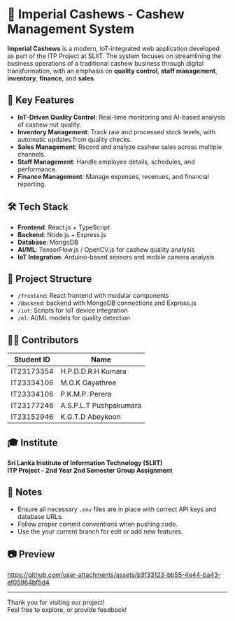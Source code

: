 # 🌰 Imperial Cashews - Cashew Management System

**Imperial Cashews** is a modern, IoT-integrated web application developed as part of the ITP Project at SLIIT. The system focuses on streamlining the business operations of a traditional cashew business through digital transformation, with an emphasis on **quality control**, **staff management**, **inventory**, **finance**, and **sales**.

## 🚀 Key Features

- **IoT-Driven Quality Control**: Real-time monitoring and AI-based analysis of cashew nut quality.
- **Inventory Management**: Track raw and processed stock levels, with automatic updates from quality checks.
- **Sales Management**: Record and analyze cashew sales across multiple channels.
- **Staff Management**: Handle employee details, schedules, and performance.
- **Finance Management**: Manage expenses, revenues, and financial reporting.

## 🛠️ Tech Stack

- **Frontend**: React.js + TypeScript
- **Backend**: Node.js + Express.js
- **Database**: MongoDB
- **AI/ML**: TensorFlow.js / OpenCV.js for cashew quality analysis
- **IoT Integration**: Arduino-based sensors and mobile camera analysis

## 📁 Project Structure

- `/frontend`: React frontend with modular components
- `/Backend`: backend with MongoDB connections and Express.js
- `/iot`: Scripts for IoT device integration
- `/ml`: AI/ML models for quality detection

## 👨‍💻 Contributors

| Student ID     | Name                         |
|----------------|------------------------------|
| IT23173354     | H.P.D.D.R.H Kumara           |
| IT23334106     | M.G.K Gayathree              |
| IT23334106     | P.K.M.P. Perera              |
| IT23177246     | A.S.P.L.T Pushpakumara       |
| IT23152946     | K.G.T.D Abeykoon             |

## 🎓 Institute

**Sri Lanka Institute of Information Technology (SLIIT)**  
**ITP Project - 2nd Year 2nd Semester Group Assignment**

## 📌 Notes

- Ensure all necessary `.env` files are in place with correct API keys and database URLs.
- Follow proper commit conventions when pushing code.
- Use the your current branch for edit or add new features.

## 📷 Preview


https://github.com/user-attachments/assets/b3f33123-bb55-4e44-ba43-af05964bf5d4


---

Thank you for visiting our project!  
Feel free to explore, or provide feedback!

